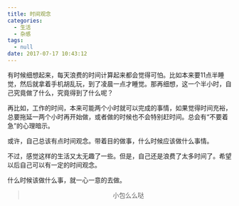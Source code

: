```yaml
---
title: 时间观念
categories:
  - 生活
  - 杂感
tags:
  - null
date: 2017-07-17 10:43:12
---
```


有时候细想起来，每天浪费的时间计算起来都会觉得可怕。比如本来要11点半睡觉，然后就拿着手机胡乱玩，到了凌晨一点才睡觉。那再细想，这一个半小时，自己究竟做了什么，究竟得到了什么呢？

再比如，工作的时间，本来可能两个小时就可以完成的事情，如果觉得时间充裕，总要拖延一两个小时再开始做，或者做的时候也不会特别赶时间。总会有“不要着急”的心理暗示。

或许，自己总该有点时间观念。带着目的做事，什么时候应该做什么事情。

不过，感觉这样的生活又太无趣了一些。但是，自己还是浪费了太多时间了。希望以后自己可以有一定的时间观念。

什么时候该做什么事，就一心一意的去做。


><div align=center>小包么么哒</div>